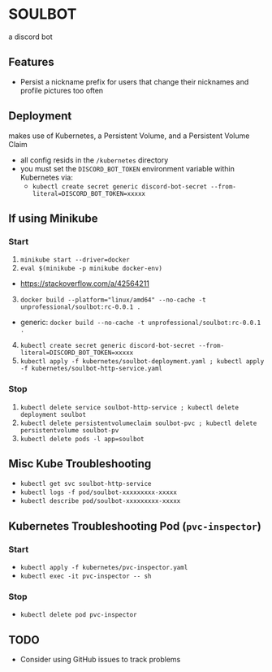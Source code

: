 # SOULBOT
a discord bot

## Features
- Persist a nickname prefix for users that change their nicknames and profile pictures too often

## Deployment
makes use of Kubernetes, a Persistent Volume, and a Persistent Volume Claim
- all config resids in the `/kubernetes` directory
- you must set the `DISCORD_BOT_TOKEN` environment variable within Kubernetes via:
  - `kubectl create secret generic discord-bot-secret --from-literal=DISCORD_BOT_TOKEN=xxxxx`

## If using Minikube
### Start
1) `minikube start --driver=docker`
2) `eval $(minikube -p minikube docker-env)`
  - https://stackoverflow.com/a/42564211
3) `docker build --platform="linux/amd64" --no-cache -t unprofessional/soulbot:rc-0.0.1 .`
  - generic: `docker build --no-cache -t unprofessional/soulbot:rc-0.0.1 .`
4) `kubectl create secret generic discord-bot-secret --from-literal=DISCORD_BOT_TOKEN=xxxxx`
5) `kubectl apply -f kubernetes/soulbot-deployment.yaml ; kubectl apply -f kubernetes/soulbot-http-service.yaml`
### Stop
1) `kubectl delete service soulbot-http-service ; kubectl delete deployment soulbot`
2) `kubectl delete persistentvolumeclaim soulbot-pvc ; kubectl delete persistentvolume soulbot-pv`
3) `kubectl delete pods -l app=soulbot`

## Misc Kube Troubleshooting
- `kubectl get svc soulbot-http-service`
- `kubectl logs -f pod/soulbot-xxxxxxxxx-xxxxx`
- `kubectl describe pod/soulbot-xxxxxxxxx-xxxxx`

## Kubernetes Troubleshooting Pod (`pvc-inspector`)
### Start
- `kubectl apply -f kubernetes/pvc-inspector.yaml`
- `kubectl exec -it pvc-inspector -- sh`
### Stop
- `kubectl delete pod pvc-inspector`

## TODO
- Consider using GitHub issues to track problems